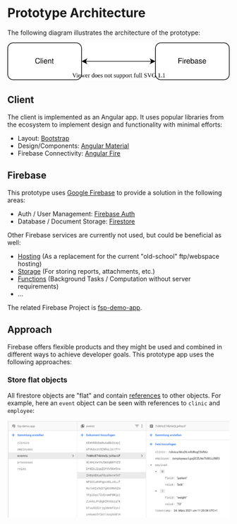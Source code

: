 # Prototype Architecture

The following diagram illustrates the architecture of the prototype:

![../images/fsp-prototype-architecture.svg](../images/fsp-prototype-architecture.svg)

## Client

The client is implemented as an Angular app. It uses popular libraries from the ecosystem
to implement design and functionality with minimal efforts:

- Layout: [Bootstrap](https://getbootstrap.com)
- Design/Components: [Angular Material](https://material.angular.io)
- Firebase Connectivity: [Angular Fire](https://github.com/angular/angularfire)

## Firebase

This prototype uses [Google Firebase](https://firebase.google.com/) to provide a solution in
the following areas:

- Auth / User Management: [Firebase Auth](https://firebase.google.com/products/auth)
- Database / Document Storage: [Firestore](https://firebase.google.com/products/firestore)

Other Firebase services are currently not used, but could be beneficial as well:

- [Hosting](https://firebase.google.com/products/hosting)
  (As a replacement for the current "old-school" ftp/webspace hosting)
- [Storage](https://firebase.google.com/products/storage)
  (For storing reports, attachments, etc.)
- [Functions](https://firebase.google.com/products/functions)
  (Background Tasks / Computation without server requirements)
- ...

The related Firebase Project is
[fsp-demo-app](https://console.firebase.google.com/u/0/project/fsp-demo-app).

## Approach

Firebase offers flexible products and they might be used and combined in different ways to
achieve developer goals. This prototype app uses the following approaches:

### Store flat objects

All firestore objects are "flat" and contain
[references](https://firebase.google.com/docs/reference/js/firebase.firestore.DocumentReference)
to other objects. For example, here an `event` object can be seen with references
to `clinic` and `employee`:

![../images/firestore-event.png](../images/firestore-event.png)
